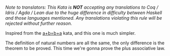 _Note to translators: This Kata is **NOT** accepting any translations to Coq / Idris / Agda / Lean due to the huge difference in difficulty between Haskell and those languages mentioned. Any translations violating this rule will be rejected without further reason._

Inspired from the [a+b=b+a](https://www.codewars.com/kata/59db393bc1596bd2b700007f/) kata, and this one is much simpler.

The definition of natural numbers are all the same, the only difference is the theorem to be proved.
This time we're gonna prove the plus associative law.
